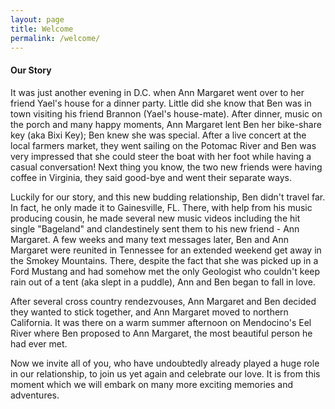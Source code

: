 ```yaml
---
layout: page
title: Welcome
permalink: /welcome/
---
```


<h4>Our Story</h4>

<p> It was just another evening in D.C. when Ann Margaret went over to her friend Yael's house for a dinner party. Little did she know that Ben was in town visiting his friend Brannon (Yael's house-mate). After dinner, music on the porch and many happy moments, Ann Margaret lent Ben her bike-share key (aka Bixi Key); Ben knew she was special. After a live concert at the local farmers market, they went sailing on the Potomac River and Ben was very impressed that she could steer the boat with her foot while having a casual conversation! Next thing you know, the two new friends were having coffee in Virginia, they said good-bye and went their separate ways.</p>

<p> Luckily for our story, and this new budding relationship, Ben didn't travel far. In fact, he only made it to Gainesville, FL. There, with help from his music producing cousin, he made several new music videos including the hit single "Bageland" and clandestinely sent them to his new friend - Ann Margaret. A few weeks and many text messages later, Ben and Ann Margaret were reunited in Tennessee for an extended weekend get away in the Smokey Mountains. There, despite the fact that she was picked up in a Ford Mustang and had somehow met the only Geologist who couldn't keep rain out of a tent (aka slept in a puddle), Ann and Ben began to fall in love.</p>

<p> After several cross country rendezvouses, Ann Margaret and Ben decided they wanted to stick together, and Ann Margaret moved to northern California. It was there on a warm summer afternoon on Mendocino's Eel River where Ben proposed to Ann Margaret, the most beautiful person he had ever met.</p>

<p> Now we invite all of you, who have undoubtedly already played a huge role in our relationship, to join us yet again and celebrate our love. It is from this moment which we will embark on many more exciting memories and adventures.</p>

